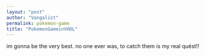 ```yaml
---
layout: "post"
author: "Vangalist"
permalink: pokemon-game
title: "PokemonGameinVHDL"
---
```


im gonna be the very best. no one ever was, to catch them is my real quést!!